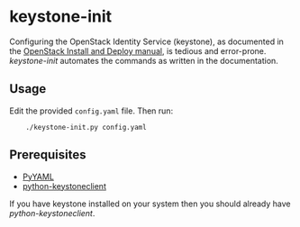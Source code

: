 # keystone-init

Configuring the OpenStack Identity Service (keystone), as documented in the
[OpenStack Install and Deploy manual](http://docs.openstack.org/trunk/openstack-compute/install/content/install-keystone.html), is tedious and
error-prone. *keystone-init* automates the commands as written in the
documentation.

## Usage

Edit the provided ``config.yaml`` file. Then run:

		./keystone-init.py config.yaml


## Prerequisites



 * [PyYAML](http://pyyaml.org/)
 * [python-keystoneclient](https://github.com/openstack/python-keystoneclient)

If you have keystone installed on your system then you should already have
*python-keystoneclient*.
